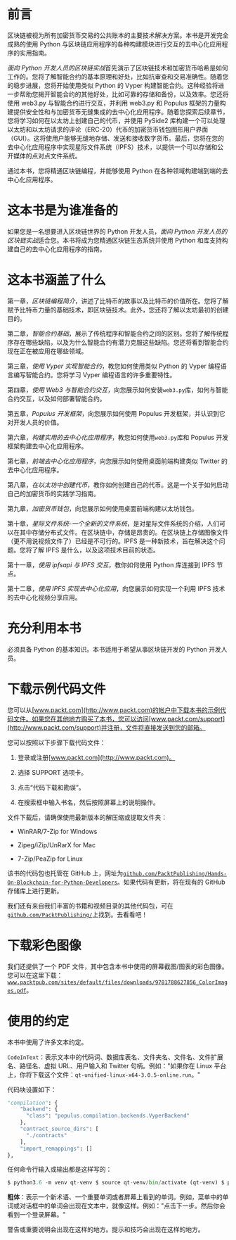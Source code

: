 # 前言

区块链被视为所有加密货币交易的公共账本的主要技术解决方案。本书是开发完全成熟的使用 Python 与区块链应用程序的各种构建模块进行交互的去中心化应用程序的实用指南。

*面向 Python 开发人员的区块链实战*首先演示了区块链技术和加密货币哈希是如何工作的。您将了解智能合约的基本原理和好处，比如抗审查和交易准确性。随着您的稳步进展，您将开始使用类似 Python 的 Vyper 构建智能合约。这种经验将进一步帮助您揭开智能合约的其他好处，比如可靠的存储和备份，以及效率。您还将使用 web3.py 与智能合约进行交互，并利用 web3.py 和 Populus 框架的力量构建提供安全性和与加密货币无缝集成的去中心化应用程序。随着您探索后续章节，您将学习如何在以太坊上创建自己的代币，并使用 PySide2 库构建一个可以处理以太坊和以太坊请求的评论（ERC-20）代币的加密货币钱包图形用户界面（GUI）。这将使用户能够无缝地存储、发送和接收数字货币。最后，您将在您的去中心化应用程序中实现星际文件系统（IPFS）技术，以提供一个可以存储和公开媒体的点对点文件系统。

通过本书，您将精通区块链编程，并能够使用 Python 在各种领域构建端到端的去中心化应用程序。

# 这本书是为谁准备的

如果您是一名想要进入区块链世界的 Python 开发人员，*面向 Python 开发人员的区块链实战*适合您。本书将成为您精通区块链生态系统并使用 Python 和库支持构建自己的去中心化应用程序的指南。

# 这本书涵盖了什么

第一章，*区块链编程简介*，讲述了比特币的故事以及比特币的价值所在。您将了解赋予比特币力量的基础技术，即区块链技术。此外，您还将了解以太坊最初的创建目的。

第二章，*智能合约基础*，展示了传统程序和智能合约之间的区别。您将了解传统程序存在哪些缺陷，以及为什么智能合约有潜力克服这些缺陷。您还将看到智能合约现在正在被应用在哪些领域。

第三章，*使用 Vyper 实现智能合约*，教您如何使用类似 Python 的 Vyper 编程语言编写智能合约。您将学习 Vyper 编程语言的许多重要特性。

第四章，*使用 Web3 与智能合约交互*，向您展示如何安装`web3.py`库，如何与智能合约交互，以及如何部署智能合约。

第五章，*Populus 开发框架*，向您展示如何使用 Populus 开发框架，并认识到它对开发人员的价值。

第六章，*构建实用的去中心化应用程序*，教您如何使用`web3.py`库和 Populus 开发框架构建去中心化应用程序。

第七章，*前端去中心化应用程序*，向您展示如何使用桌面前端构建类似 Twitter 的去中心化应用程序。

第八章，*在以太坊中创建代币*，教你如何创建自己的代币。这是一个关于如何启动自己的加密货币的实践学习指南。

第九章，*加密货币钱包*，向您展示如何使用桌面前端构建以太坊钱包。

第十章，*星际文件系统-一个全新的文件系统*，是对星际文件系统的介绍，人们可以在其中存储分布式文件。在区块链中，存储是昂贵的。在区块链上存储图像文件（更不用说视频文件了）已经是不可行的。IPFS 是一种新技术，旨在解决这个问题。您将了解 IPFS 是什么，以及这项技术目前的状态。

第十一章，*使用 ipfsapi 与 IPFS 交互*，教你如何使用 Python 库连接到 IPFS 节点。

第十二章，*使用 IPFS 实现去中心化应用*，向您展示如何实现一个利用 IPFS 技术的去中心化视频分享应用。

# 充分利用本书

必须具备 Python 的基本知识。本书适用于希望从事区块链开发的 Python 开发人员。

# 下载示例代码文件

您可以从[www.packt.com](http://www.packt.com)的帐户中下载本书的示例代码文件。如果您在其他地方购买了本书，您可以访问[www.packt.com/support](http://www.packt.com/support)并注册，文件将直接发送到您的邮箱。

您可以按照以下步骤下载代码文件：

1.  登录或注册[www.packt.com](http://www.packt.com)。

1.  选择 SUPPORT 选项卡。

1.  点击“代码下载和勘误”。

1.  在搜索框中输入书名，然后按照屏幕上的说明操作。

文件下载后，请确保使用最新版本的解压缩或提取文件夹：

+   WinRAR/7-Zip for Windows

+   Zipeg/iZip/UnRarX for Mac

+   7-Zip/PeaZip for Linux

该书的代码包也托管在 GitHub 上，网址为[`github.com/PacktPublishing/Hands-On-Blockchain-for-Python-Developers`](https://github.com/PacktPublishing/Hands-On-Blockchain-for-Python-Developers)。如果代码有更新，将在现有的 GitHub 存储库上进行更新。

我们还有来自我们丰富的书籍和视频目录的其他代码包，可在[`github.com/PacktPublishing/`](https://github.com/PacktPublishing/)上找到。去看看吧！

# 下载彩色图像

我们还提供了一个 PDF 文件，其中包含本书中使用的屏幕截图/图表的彩色图像。您可以在这里下载：[`www.packtpub.com/sites/default/files/downloads/9781788627856_ColorImages.pdf`](https://www.packtpub.com/sites/default/files/downloads/9781788627856_ColorImages.pdf)。

# 使用的约定

本书中使用了许多文本约定。

`CodeInText`：表示文本中的代码词、数据库表名、文件夹名、文件名、文件扩展名、路径名、虚拟 URL、用户输入和 Twitter 句柄。例如："如果你在 Linux 平台上，你将下载这个文件：`qt-unified-linux-x64-3.0.5-online.run`。"

代码块设置如下：

```py
"compilation": {
    "backend": {
      "class": "populus.compilation.backends.VyperBackend"
    },
    "contract_source_dirs": [
      "./contracts"
    ],
    "import_remappings": []
},
```

任何命令行输入或输出都是这样写的：

```py
$ python3.6 -m venv qt-venv $ source qt-venv/bin/activate (qt-venv) $ pip install PySide2
```

**粗体**：表示一个新术语、一个重要单词或者屏幕上看到的单词。例如，菜单中的单词或对话框中的单词会出现在文本中，就像这样。例如："点击下一步。然后你会看到一个登录屏幕。"

警告或重要说明会出现在这样的地方。提示和技巧会出现在这样的地方。
